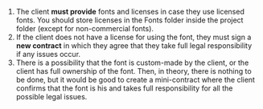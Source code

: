 1. The client **must provide** fonts and licenses in case they use licensed fonts. You should store licenses in the Fonts folder inside the project folder (except for non-commercial fonts).
2. If the client does not have a license for using the font, they must sign a **new contract** in which they agree that they take full legal responsibility if any issues occur.
3. There is a possibility that the font is custom-made by the client, or the client has full ownership of the font. Then, in theory, there is nothing to be done, but it would be good to create a mini-contract where the client confirms that the font is his and takes full responsibility for all the possible legal issues.
